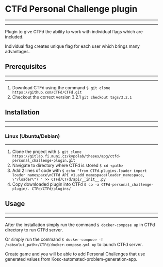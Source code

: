 # CTFd Personal Challenge plugin
---
---
Plugin to give CTFd the ability to work with individual flags which are included.

Individual flag creates unique flag for each user which brings many advantages.

## Prerequisites
---
---
1. Download CTFd using the command `$ git clone https://github.com/CTFd/CTFd.git`
2. Checkout the correct version 3.2.1 `git checkout tags/3.2.1`

## Installation
---
---
### Linux (Ubuntu/Debian)
---

1. Clone the project with `$ git clone https://gitlab.fi.muni.cz/kypolab/theses/apg/ctfd-personal_challenge-plugin.git`
2. Navigate to directory where CTFd is stored `$ cd <path>`
3. Add 2 lines of code with  `$ echo "from CTFd.plugins.loader import loader_namespace\nCTFd_API_v1.add_namespace(loader_namespace, \"/loader\") " >> CTFd/CTFd/api/__init__.py `
4. Copy downloaded plugin into CTFd `$ cp -a CTFd-personal_challenge-plugin/. CTFd/CTFd/plugins/`


## Usage
---
---
After the installation simply run the command `$ docker-compose up` in CTFd directory to run CTFd server.

Or simply run the command `$ docker-compose -f /<absolut_path>/CTFd/docker-compose.yml up` to launch CTFd server.

Create game and you will be able to add Personal Challenges that use generated values from Kosc-automated-problem-generation-app. 